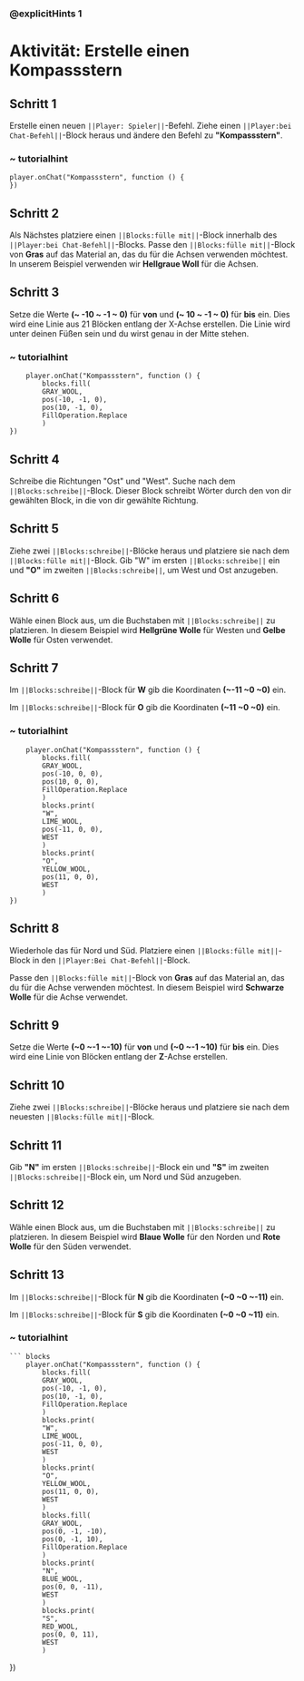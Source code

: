 ### @explicitHints 1

# Aktivität: Erstelle einen Kompassstern

## Schritt 1
Erstelle einen neuen ``||Player: Spieler||``-Befehl. Ziehe einen ``||Player:bei Chat-Befehl||``-Block heraus und ändere den Befehl zu **"Kompassstern"**.

### ~ tutorialhint
``` blocks
player.onChat("Kompassstern", function () {
})

```

## Schritt 2
Als Nächstes platziere einen ``||Blocks:fülle mit||``-Block innerhalb des ``||Player:bei Chat-Befehl||``-Blocks. Passe den ``||Blocks:fülle mit||``-Block von **Gras** auf das Material an, das du für die Achsen verwenden möchtest. In unserem Beispiel verwenden wir **Hellgraue Woll** für die Achsen.

## Schritt 3
Setze die Werte **(~ -10 ~ -1 ~ 0)** für **von** und **(~ 10 ~ -1 ~ 0)** für **bis** ein. Dies wird eine Linie aus 21 Blöcken entlang der X-Achse erstellen. Die Linie wird unter deinen Füßen sein und du wirst genau in der Mitte stehen.

### ~ tutorialhint
``` blocks
    player.onChat("Kompassstern", function () {
        blocks.fill(
        GRAY_WOOL,
        pos(-10, -1, 0),
        pos(10, -1, 0),
        FillOperation.Replace
        )
})
```
## Schritt 4
Schreibe die Richtungen "Ost" und "West". Suche nach dem ``||Blocks:schreibe||``-Block. Dieser Block schreibt Wörter durch den von dir gewählten Block, in die von dir gewählte Richtung.

## Schritt 5
Ziehe zwei ``||Blocks:schreibe||``-Blöcke heraus und platziere sie nach dem ``||Blocks:fülle mit||``-Block. Gib "W" im ersten ``||Blocks:schreibe||`` ein und **"O"** im zweiten ``||Blocks:schreibe||``, um West und Ost anzugeben.

## Schritt 6
Wähle einen Block aus, um die Buchstaben mit ``||Blocks:schreibe||`` zu platzieren. In diesem Beispiel wird **Hellgrüne Wolle** für Westen und **Gelbe Wolle** für Osten verwendet.

## Schritt 7
Im ``||Blocks:schreibe||``-Block für **W** gib die Koordinaten **(~-11 ~0 ~0)** ein.

Im ``||Blocks:schreibe||``-Block für **O** gib die Koordinaten **(~11 ~0 ~0)** ein.

### ~ tutorialhint
``` blocks
    player.onChat("Kompassstern", function () {
        blocks.fill(
        GRAY_WOOL,
        pos(-10, 0, 0),
        pos(10, 0, 0),
        FillOperation.Replace
        )
        blocks.print(
        "W",
        LIME_WOOL,
        pos(-11, 0, 0),
        WEST
        )
        blocks.print(
        "O",
        YELLOW_WOOL,
        pos(11, 0, 0),
        WEST
        )
})
```

## Schritt 8
Wiederhole das für Nord und Süd. Platziere einen ``||Blocks:fülle mit||``-Block in den ``||Player:Bei Chat-Befehl||``-Block.

Passe den ``||Blocks:fülle mit||``-Block von **Gras** auf das Material an, das du für die Achse verwenden möchtest. In diesem Beispiel wird **Schwarze Wolle** für die Achse verwendet.

## Schritt 9
Setze die Werte **(~0 ~-1 ~-10)** für **von** und **(~0 ~-1 ~10)** für **bis** ein. Dies wird eine Linie von Blöcken entlang der **Z**-Achse erstellen.

## Schritt 10
Ziehe zwei ``||Blocks:schreibe||``-Blöcke heraus und platziere sie nach dem neuesten ``||Blocks:fülle mit||``-Block.

## Schritt 11
Gib **"N"** im ersten ``||Blocks:schreibe||``-Block ein und **"S"** im zweiten ``||Blocks:schreibe||``-Block ein, um Nord und Süd anzugeben.

## Schritt 12
Wähle einen Block aus, um die Buchstaben mit ``||Blocks:schreibe||`` zu platzieren. In diesem Beispiel wird **Blaue Wolle** für den Norden und **Rote Wolle** für den Süden verwendet.

## Schritt 13
Im ``||Blocks:schreibe||``-Block für **N** gib die Koordinaten **(~0 ~0 ~-11)** ein.

Im ``||Blocks:schreibe||``-Block für **S** gib die Koordinaten **(~0 ~0 ~11)** ein.

### ~ tutorialhint
    ``` blocks
        player.onChat("Kompassstern", function () {
            blocks.fill(
            GRAY_WOOL,
            pos(-10, -1, 0),
            pos(10, -1, 0),
            FillOperation.Replace
            )
            blocks.print(
            "W",
            LIME_WOOL,
            pos(-11, 0, 0),
            WEST
            )
            blocks.print(
            "O",
            YELLOW_WOOL,
            pos(11, 0, 0),
            WEST
            )
            blocks.fill(
            GRAY_WOOL,
            pos(0, -1, -10),
            pos(0, -1, 10),
            FillOperation.Replace
            )
            blocks.print(
            "N",
            BLUE_WOOL,
            pos(0, 0, -11),
            WEST
            )
            blocks.print(
            "S",
            RED_WOOL,
            pos(0, 0, 11),
            WEST
            )
})
```
